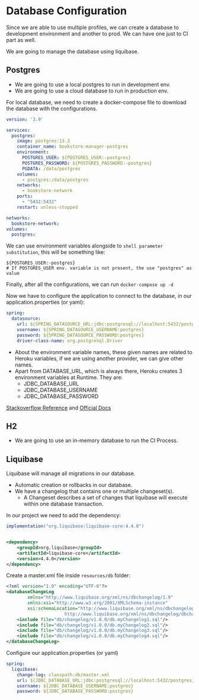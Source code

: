 # Database Configuration

Since we are able to use multiple profiles, we can create a database to development environment and another to prod. We
can have one just to CI part as well.

We are going to manage the database using liquibase.

## Postgres

- We are going to use a local postgres to run in development env.
- We are going to use a cloud database to run in production env.

For local database, we need to create a docker-compose file to download the database with the configurations.

```yaml
version: '3.9'

services:
  postgres:
    image: postgres:13.3
    container_name: bookstore-manager-postgres
    environment:
      POSTGRES_USER: ${POSTGRES_USER:-postgres}
      POSTGRES_PASSWORD: ${POSTGRES_PASSWORD:-postgres}
      PGDATA: /data/postgres
    volumes:
      - postgres:/data/postgres
    networks:
      - bookstore-network
    ports:
      - "5432:5432"
    restart: unless-stopped

networks:
  bookstore-network:
volumes:
  postgres:
```
We can use environment variables alongside to `shell parameter substitution`, this will be something like:

```shell 
${POSTGRES_USER:-postgres}
# If POSTGRES_USER env. variable is not present, the use "postgres" as value
```

Finally, after all the configurations, we can run ``docker-compose up -d``

Now we have to configure the application to connect to the database, in our application.properties (or yaml):

```yaml
spring:
  datasource:
    url: ${SPRING_DATASOURCE_URL:jdbc:postgresql://localhost:5432/postgres}
    username: ${SPRING_DATASOURCE_USERNAME:postgres}
    password: ${SPRING_DATASOURCE_PASSWORD:postgres}
    driver-class-name: org.postgresql.Driver
```

- About the environment variable names, these given names are related to Heroku variables, if we are using another
  provider, we can give other names.
- Apart from DATABASE_URL, which is always there, Heroku creates 3 environment variables at Runtime. They are:
    - JDBC_DATABASE_URL
    - JDBC_DATABASE_USERNAME
    - JDBC_DATABASE_PASSWORD

[Stackoverflow Reference](https://stackoverflow.com/a/41020278/13879410)
and [Official Docs](https://devcenter.heroku.com/articles/heroku-postgresql)

## H2

- We are going to use an in-memory database to run the CI Process.

## Liquibase

Liquibase will manage all migrations in our database.

- Automatic creation or rollbacks in our database.
- We have a changelog that contains one or multiple changeset(s).
    - A Changeset describes a set of changes that liquibase will execute within one database transaction.

In our project we need to add the dependency:

```groovy
implementation("org.liquibase:liquibase-core:4.4.0")
```

```xml

<dependency>
    <groupId>org.liquibase</groupId>
    <artifactId>liquibase-core</artifactId>
    <version>4.4.0</version>
</dependency>
```

Create a master.xml file inside `resources/db` folder:

```xml
<?xml version="1.0" encoding="UTF-8"?>
<databaseChangeLog
        xmlns="http://www.liquibase.org/xml/ns/dbchangelog/1.9"
        xmlns:xsi="http://www.w3.org/2001/XMLSchema-instance"
        xsi:schemaLocation="http://www.liquibase.org/xml/ns/dbchangelog/1.9
                      http://www.liquibase.org/xml/ns/dbchangelog/dbchangelog-1.9.xsd">
    <include file="db/changelog/v1.0.0/db.myChangelog1.sql"/>
    <include file="db/changelog/v1.0.0/db.myChangelog2.sql"/>
    <include file="db/changelog/v1.0.0/db.myChangelog3.sql"/>
    <include file="db/changelog/v1.0.0/db.myChangelog4.sql"/>
</databaseChangeLog>
```

Configure our application.properties (or yaml)

```yaml
spring:
  liquibase:
    change-log: classpath:db/master.xml
    url: ${JDBC_DATABASE_URL:jdbc:postgresql://localhost:5432/postgres}
    username: ${JDBC_DATABASE_USERNAME:postgres}
    password: ${JDBC_DATABASE_PASSWORD:postgres}
```